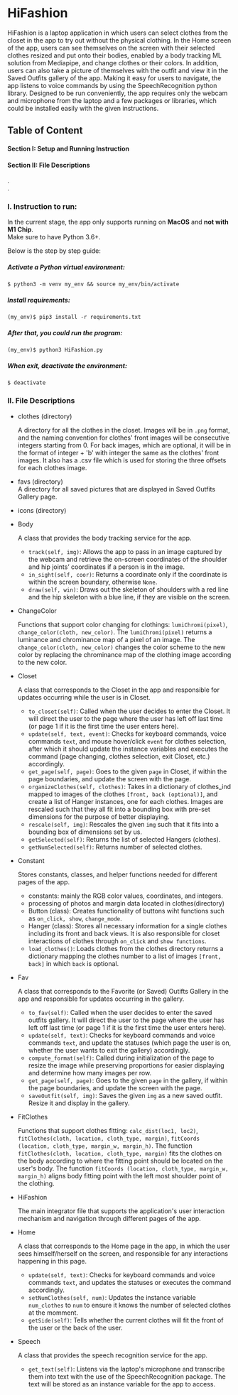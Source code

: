# HiFashion
HiFashion is a laptop application in which users can select clothes from the closet in the app to try out without the physical clothing. In the Home screen of the app, users can see themselves on the screen with their selected clothes resized and put onto their bodies, enabled by a body tracking ML solution from Mediapipe, and change clothes or their colors. In addition, users can also take a picture of themselves with the outfit and view it in the Saved Outfits gallery of the app. Making it easy for users to navigate, the app listens to voice commands by using the SpeechRecognition python library. Designed to be run conveniently, the app requires only the webcam and microphone from the laptop and a few packages or libraries, which could be installed easily with the given instructions.

## Table of Content
#### Section I: Setup and Running Instruction
#### Section II: File Descriptions  
.  
.  
### I. Instruction to run:

In the current stage, the app only supports running on **MacOS** and **not with M1 Chip**.  
Make sure to have Python 3.6+.  

Below is the step by step guide:

##### Activate a Python virtual environment:

```
$ python3 -m venv my_env && source my_env/bin/activate
```

##### Install requirements:

```
(my_env)$ pip3 install -r requirements.txt
```

##### After that, you could run the program:

```
(my_env)$ python3 HiFashion.py
```

##### When exit, deactivate the environment:

```
$ deactivate
```

### II. File Descriptions  

- clothes (directory)  

  A directory for all the clothes in the closet. Images will be in `.png` format, and the naming convention for clothes' front images will be consecutive integers starting from 0. For back images, which are optional, it will be in the format of integer + 'b' with integer the same as the clothes' front images. It also has a .csv file which is used for storing the three offsets for each clothes image.
  
- favs (directory)  
  A directory for all saved pictures that are displayed in Saved Outfits Gallery page.
- icons (directory)  
- Body  

  A class that provides the body tracking service for the app.  
  
  - `track(self, img)`: Allows the app to pass in an image captured by the webcam and retrieve the on-screen coordinates of the shoulder and hip joints’ coordinates if a person is in the image. 
  - `in_sight(self, coor)`: Returns a coordinate only if the coordinate is within the screen boundary, otherwise `None`.
  - `draw(self, win)`: Draws out the skeleton of shoulders with a red line and the hip skeleton with a blue line, if they are visible on the screen.  

- ChangeColor  

  Functions that support color changing for clothings: `lumiChromi(pixel)`, `change_color(cloth, new_color)`. The `lumiChromi(pixel)` returns a luminance and chrominance map of a pixel of an image. The `change_color(cloth, new_color)` changes the color scheme to the new color by replacing the chrominance map of the clothing image according to the new color.  
  
- Closet  

  A class that corresponds to the Closet in the app and responsible for updates occurring while the user is in Closet.  
  
  - `to_closet(self)`: Called when the user decides to enter the Closet. It will direct the user to the page where the user has left off last time (or page 1 if it is the first time the user enters here).
  - `update(self, text, event)`: Checks for keyboard commands, voice commands `text`, and mouse hover/click `event` for clothes selection, after which it should update the instance variables and executes the command (page changing, clothes selection, exit Closet, etc.) accordingly.
  - `get_page(self, page)`: Goes to the given `page` in Closet, if within the page boundaries, and update the screen with the page.
  - `organizeClothes(self, clothes)`: Takes in a dictionary of clothes_ind mapped to images of the clothes `[front, back (optional)]`, and create a list of Hanger instances, one for each clothes. Images are rescaled such that they all fit into a bounding box with pre-set dimensions for the purpose of better displaying.
  - `rescale(self, img)`: Rescales the given `img` such that it fits into a bounding box of dimensions set by us.
  - `getSelected(self)`: Returns the list of selected Hangers (clothes).
  - `getNumSelected(self)`: Returns number of selected clothes.

- Constant  

  Stores constants, classes, and helper functions needed for different pages of the app.  

  - constants: mainly the RGB color values, coordinates, and integers. 
  - processing of photos and margin data located in clothes(directory)
  - Button (class): Creates functionality of buttons wiht functions such as `on_click, show`, `change_mode`. 
  - Hanger (class): Stores all necessary information for a single clothes including its front and back views. It is also responsible for closet interactions of clothes through `on_click` and `show functions`.  
  - `load_clothes()`: Loads clothes from the clothes directory returns a dictionary mapping the clothes number to a list of images `[front, back]` in which `back` is optional.

- Fav  

  A class that corresponds to the Favorite (or Saved) Outifts Gallery in the app and responsible for updates occurring in the gallery.  
  
  - `to_fav(self)`: Called when the user decides to enter the saved outfits gallery. It will direct the user to the page where the user has left off last time (or page 1 if it is the first time the user enters here).
  - `update(self, text)`: Checks for keyboard commands and voice commands `text`, and update the statuses (which page the user is on, whether the user wants to exit the gallery) accordingly.
  - `compute_format(self)`: Called during initialization of the page to resize the image while preserving proportions for easier displaying and determine how many images per row.
  - `get_page(self, page)`: Goes to the given `page` in the gallery, if within the page boundaries, and update the screen with the page.
  - `saveOutfit(self, img)`: Saves the given `img` as a new saved outfit. Resize it and display in the gallery.

- FitClothes  

  Functions that support clothes fitting: `calc_dist(loc1, loc2)`, `fitClothes(cloth, location, cloth_type, margin)`, `fitCoords (location, cloth_type, margin_w, margin_h)`. The function `fitClothes(cloth, location, cloth_type, margin)` fits the clothes on the body according to where the fitting point should be located on the user's body. The function `fitCoords (location, cloth_type, margin_w, margin_h)` aligns body fitting point with the left most shoulder point of the clothing.  
  
- HiFashion  

  The main integrator file that supports the application's user interaction mechanism and navigation through different pages of the app.
- Home  

  A class that corresponds to the Home page in the app, in which the user sees himself/herself on the screen, and responsible for any interactions happening in this page.  
  
  - `update(self, text)`: Checks for keyboard commands and voice commands `text`, and updates the statuses or executes the command accordingly.
  - `setNumClothes(self, num)`: Updates the instance variable `num_clothes` to `num` to ensure it knows the number of selected clothes at the momment.
  - `getSide(self)`: Tells whether the current clothes will fit the front of the user or the back of the user.  

- Speech  

  A class that provides the speech recognition service for the app.  
  
  - `get_text(self)`: Listens via the laptop's microphone and transcribe them into text with the use of the SpeechRecognition package. The text will be stored as an instance variable for the app to access.  




